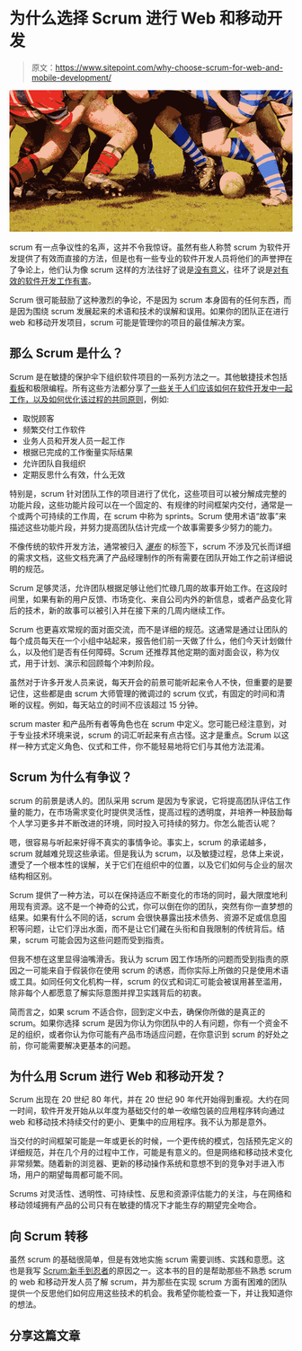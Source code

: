 # 为什么选择 Scrum 进行 Web 和移动开发

> 原文：<https://www.sitepoint.com/why-choose-scrum-for-web-and-mobile-development/>

![A rugby scrum, which is not the same thing as scrum development.](img/92289d6c1de2eb3144f585b0e1068e59.png)

scrum 有一点争议性的名声，这并不令我惊讶。虽然有些人称赞 scrum 为软件开发提供了有效而直接的方法，但是也有一些专业的软件开发人员将他们的声誉押在了争论上，他们认为像 scrum 这样的方法往好了说是[没有意义](http://www.theregister.co.uk/2015/01/08/erik_meijer_agile_is_a_cancer_we_have_to_eliminate_from_the_industry/)，往坏了说是[对有效的软件开发工作有害](https://michaelochurch.wordpress.com/2015/06/06/why-agile-and-especially-scrum-are-terrible/)。

Scrum 很可能鼓励了这种激烈的争论，不是因为 scrum 本身固有的任何东西，而是因为围绕 scrum 发展起来的术语和技术的误解和误用。如果你的团队正在进行 web 和移动开发项目，scrum 可能是管理你的项目的最佳解决方案。

## 那么 Scrum 是什么？

Scrum 是在敏捷的保护伞下组织软件项目的一系列方法之一。其他敏捷技术包括[看板](https://www.sitepoint.com/agile-team/)和极限编程。所有这些方法都分享了[一些关于人们应该如何在软件开发中一起工作，以及如何优化该过程的共同原则](http://agilemanifesto.org/principles.html)，例如:

*   取悦顾客
*   频繁交付工作软件
*   业务人员和开发人员一起工作
*   根据已完成的工作衡量实际结果
*   允许团队自我组织
*   定期反思什么有效，什么无效

特别是，scrum 针对团队工作的项目进行了优化，这些项目可以被分解成完整的功能片段，这些功能片段可以在一个固定的、有规律的时间框架内交付，通常是一个或两个可持续的工作周，在 scrum 中称为 sprints。Scrum 使用术语“故事”来描述这些功能片段，并努力提高团队估计完成一个故事需要多少努力的能力。

不像传统的软件开发方法，通常被归入 [*瀑布*](https://www.sitepoint.com/agile-sprints-tiny-waterfalls/) 的标签下，scrum 不涉及冗长而详细的需求文档，这些文档充满了产品经理制作的所有需要在团队开始工作之前详细说明的规范。

Scrum 足够灵活，允许团队根据足够让他们忙碌几周的故事开始工作。在这段时间里，如果有新的用户反馈、市场变化、来自公司内外的新信息，或者产品变化背后的技术，新的故事可以被引入并在接下来的几周内继续工作。

Scrum 也更喜欢常规的面对面交流，而不是详细的规范。这通常是通过让团队的每个成员每天在一个小组中站起来，报告他们前一天做了什么，他们今天计划做什么，以及他们是否有任何障碍。Scrum 还推荐其他定期的面对面会议，称为仪式，用于计划、演示和回顾每个冲刺阶段。

虽然对于许多开发人员来说，每天开会的前景可能听起来令人不快，但重要的是要记住，这些都是由 scrum 大师管理的微调过的 scrum 仪式，有固定的时间和清晰的议程。例如，每天站立的时间不应该超过 15 分钟。

scrum master 和产品所有者等角色也在 scrum 中定义。您可能已经注意到，对于专业技术环境来说，scrum 的词汇听起来有点古怪。这才是重点。Scrum 以这样一种方式定义角色、仪式和工件，你不能轻易地将它们与其他方法混淆。

## Scrum 为什么有争议？

scrum 的前景是诱人的。团队采用 scrum 是因为专家说，它将提高团队评估工作量的能力，在市场需求变化时提供灵活性，提高过程的透明度，并培养一种鼓励每个人学习更多并不断改进的环境，同时投入可持续的努力。你怎么能否认呢？

嗯，很容易与听起来好得不真实的事情争论。事实上，scrum 的承诺越多，scrum 就越难兑现这些承诺。但是我认为 scrum，以及敏捷过程，总体上来说，遭受了一个根本性的误解，关于它们在组织中的位置，以及它们如何与企业的层次结构相区别。

Scrum 提供了一种方法，可以在保持适应不断变化的市场的同时，最大限度地利用现有资源。这不是一个神奇的公式，你可以倒在你的团队，突然有你一直梦想的结果。如果有什么不同的话，scrum 会很快暴露出技术债务、资源不足或信息囤积等问题，让它们浮出水面，而不是让它们藏在头衔和自我限制的传统背后。结果，scrum 可能会因为这些问题而受到指责。

但我不想在这里显得油嘴滑舌。我认为 scrum 因工作场所的问题而受到指责的原因之一可能来自于假装你在使用 scrum 的诱惑，而你实际上所做的只是使用术语或工具。如同任何文化机构一样，scrum 的仪式和词汇可能会被误用甚至滥用，除非每个人都愿意了解实际意图并捍卫实践背后的初衷。

简而言之，如果 scrum 不适合你，回到定义中去，确保你所做的是真正的 scrum。如果你选择 scrum 是因为你认为你团队中的人有问题，你有一个资金不足的组织，或者你认为你可能有产品市场适应问题，在你意识到 scrum 的好处之前，你可能需要解决更基本的问题。

## 为什么用 Scrum 进行 Web 和移动开发？

Scrum 出现在 20 世纪 80 年代，并在 20 世纪 90 年代开始得到重视。大约在同一时间，软件开发开始从以年度为基础交付的单一收缩包装的应用程序转向通过 web 和移动技术持续交付的更小、更集中的应用程序。我不认为那是意外。

当交付的时间框架可能是一年或更长的时候，一个更传统的模式，包括预先定义的详细规范，并在几个月的过程中工作，可能是有意义的。但是网络和移动技术变化非常频繁。随着新的浏览器、更新的移动操作系统和意想不到的竞争对手进入市场，用户的期望每周都可能不同。

Scrums 对灵活性、透明性、可持续性、反思和资源评估能力的关注，与在网络和移动领域拥有产品的公司只有在敏捷的情况下才能生存的期望完全吻合。

## 向 Scrum 转移

虽然 scrum 的基础很简单，但是有效地实施 scrum 需要训练、实践和意愿。这也是我写 [Scrum:新手到忍者](https://www.sitepoint.com/premium/books/scrum-novice-to-ninja)的原因之一。这本书的目的是帮助那些不熟悉 scrum 的 web 和移动开发人员了解 scrum，并为那些在实现 scrum 方面有困难的团队提供一个反思他们如何应用这些技术的机会。我希望你能检查一下，并让我知道你的想法。

## 分享这篇文章